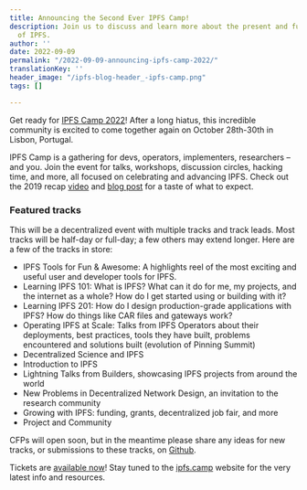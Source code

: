 ```yaml
---
title: Announcing the Second Ever IPFS Camp!
description: Join us to discuss and learn more about the present and future
  of IPFS.
author: ''
date: 2022-09-09
permalink: "/2022-09-09-announcing-ipfs-camp-2022/"
translationKey: ''
header_image: "/ipfs-blog-header_-ipfs-camp.png"
tags: []

---
```

Get ready for [IPFS Camp 2022](https://2022.ipfs.camp/)! After a long hiatus, this incredible community is excited to come together again on October 28th-30th in Lisbon, Portugal.

IPFS Camp is a gathering for devs, operators, implementers, researchers – and you. Join the event for talks, workshops, discussion circles, hacking time, and more, all focused on celebrating and advancing IPFS. Check out the 2019 recap [video](https://www.youtube.com/watch?v=kc_dxO-V8YM) and [blog post](https://blog.ipfs.tech/2019-07-08-ipfs-camp-recap/) for a taste of what to expect.

### **Featured tracks**

This will be a decentralized event with multiple tracks and track leads. Most tracks will be half-day or full-day; a few others may extend longer. Here are a few of the tracks in store:

* IPFS Tools for Fun & Awesome: A highlights reel of the most exciting and useful user and developer tools for IPFS.
* Learning IPFS 101: What is IPFS? What can it do for me, my projects, and the internet as a whole? How do I get started using or building with it?
* Learning IPFS 201: How do I design production-grade applications with IPFS? How do things like CAR files and gateways work? 
* Operating IPFS at Scale: Talks from IPFS Operators about their deployments, best practices, tools they have built, problems encountered and solutions built (evolution of Pinning Summit)
* Decentralized Science and IPFS
* Introduction to IPFS
* Lightning Talks from Builders, showcasing IPFS projects from around the world
* New Problems in Decentralized Network Design, an invitation to the research community
* Growing with IPFS: funding, grants, decentralized job fair, and more
* Project and Community

CFPs will open soon, but in the meantime please share any ideas for new tracks, or submissions to these tracks, on [Github](https://discuss.ipfs.tech/t/announcing-the-second-ever-ipfs-camp-oct-28-30-2022/15078).

Tickets are [available now](https://2022.ipfs.camp/)! Stay tuned to the [ipfs.camp](https://ipfs.camp/) website for the very latest info and resources.